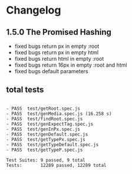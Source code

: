 # Changelog

## 1.5.0 The Promised Hashing

- fixed bugs return px in empty :root 
- fixed bugs return px in empty html 
- fixed bugs return html in empty :root 
- fixed bugs return 16px in empty :root and html 
- fixed bugs default parameters

## total tests

```

- PASS  test/getRoot.spec.js
- PASS  test/genMedia.spec.js (16.258 s)
- PASS  test/findRoot.spec.js
- PASS  test/genExpectTag.spec.js
- PASS  test/genInPx.spec.js
- PASS  test/genDefault.spec.js
- PASS  test/getTypePx.spec.js
- PASS  test/getTypeDefault.spec.js
- PASS  test/getTypeP.spec.js

Test Suites: 9 passed, 9 total
Tests:       12289 passed, 12289 total
```